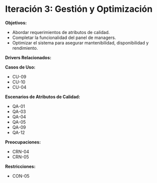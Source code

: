 # Iteración 3: Gestión y Optimización

**Objetivos:**
- Abordar requerimientos de atributos de calidad.
- Completar la funcionalidad del panel de managers.
- Optimizar el sistema para asegurar mantenibilidad, disponibilidad y rendimiento.

**Drivers Relacionados:**

**Casos de Uso:**
- CU-09
- CU-10
- CU-04

**Escenarios de Atributos de Calidad:**
- QA-01
- QA-03
- QA-04
- QA-05
- QA-09
- QA-12

**Preocupaciones:**
- CRN-04
- CRN-05

**Restricciones:**
- CON-05
